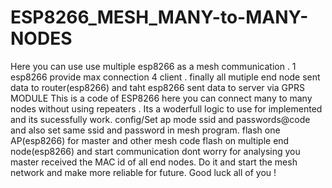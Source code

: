 # ESP8266_MESH_MANY-to-MANY-NODES
Here you can use use multiple esp8266 as a mesh communication . 1 esp8266 provide max connection 4 client . finally all mutiple end node sent data to router(esp8266) and taht esp8266 sent data to server via GPRS MODULE
This is a code of ESP8266 here you can connect many to many nodes without using repeaters . 
Its a woderfull logic to use for implemented and its sucessfully work.
config/Set ap mode ssid and passwords@code and also set same ssid and password in mesh program.
flash one AP(esp8266) for master and other mesh code flash on multiple end node(esp8266) and start communication 
dont worry for analysing you master received the MAC id of all end nodes. Do it and start the mesh network and make more reliable for future.
Good luck all of you !
